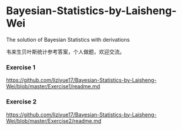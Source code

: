 # Bayesian-Statistics-by-Laisheng-Wei
The solution of Bayesian Statistics with derivations

韦来生贝叶斯统计参考答案，个人做题，欢迎交流。


### Exercise 1

<https://github.com/liziyue17/Bayesian-Statistics-by-Laisheng-Wei/blob/master/Exercise1/readme.md>


### Exercise 2

<https://github.com/liziyue17/Bayesian-Statistics-by-Laisheng-Wei/blob/master/Exercise2/readme.md>
